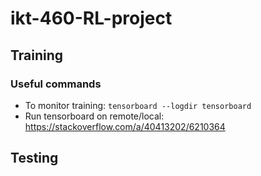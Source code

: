 # ikt-460-RL-project


## Training

### Useful commands
* To monitor training: `tensorboard --logdir tensorboard`
* Run tensorboard on remote/local: https://stackoverflow.com/a/40413202/6210364


## Testing